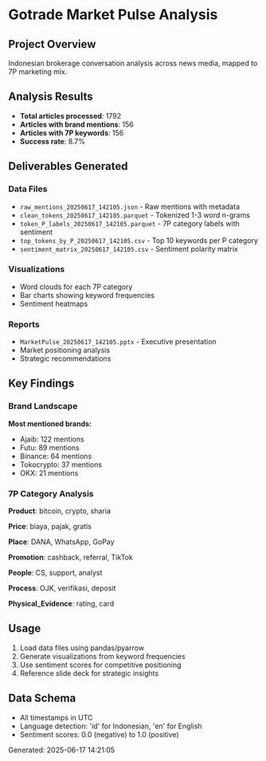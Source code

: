 # Gotrade Market Pulse Analysis

## Project Overview
Indonesian brokerage conversation analysis across news media, mapped to 7P marketing mix.

## Analysis Results
- **Total articles processed**: 1792
- **Articles with brand mentions**: 156
- **Articles with 7P keywords**: 156
- **Success rate**: 8.7%

## Deliverables Generated

### Data Files
- `raw_mentions_20250617_142105.json` - Raw mentions with metadata
- `clean_tokens_20250617_142105.parquet` - Tokenized 1-3 word n-grams  
- `token_P_labels_20250617_142105.parquet` - 7P category labels with sentiment
- `top_tokens_by_P_20250617_142105.csv` - Top 10 keywords per P category
- `sentiment_matrix_20250617_142105.csv` - Sentiment polarity matrix

### Visualizations
- Word clouds for each 7P category
- Bar charts showing keyword frequencies
- Sentiment heatmaps

### Reports  
- `MarketPulse_20250617_142105.pptx` - Executive presentation
- Market positioning analysis
- Strategic recommendations

## Key Findings

### Brand Landscape

**Most mentioned brands:**
- Ajaib: 122 mentions
- Futu: 89 mentions
- Binance: 64 mentions
- Tokocrypto: 37 mentions
- OKX: 21 mentions

### 7P Category Analysis

**Product**: bitcoin, crypto, sharia

**Price**: biaya, pajak, gratis

**Place**: DANA, WhatsApp, GoPay

**Promotion**: cashback, referral, TikTok

**People**: CS, support, analyst

**Process**: OJK, verifikasi, deposit

**Physical_Evidence**: rating, card

## Usage
1. Load data files using pandas/pyarrow
2. Generate visualizations from keyword frequencies  
3. Use sentiment scores for competitive positioning
4. Reference slide deck for strategic insights

## Data Schema
- All timestamps in UTC
- Language detection: 'id' for Indonesian, 'en' for English
- Sentiment scores: 0.0 (negative) to 1.0 (positive)

Generated: 2025-06-17 14:21:05
